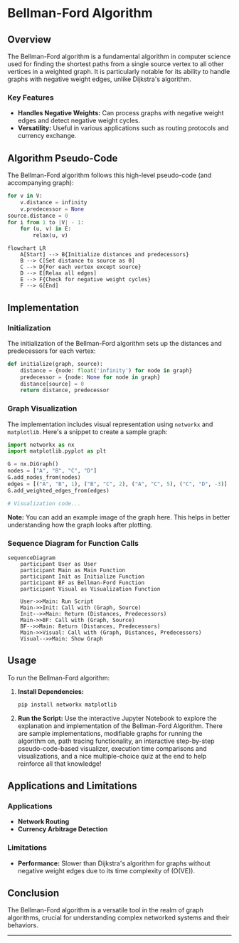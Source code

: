 # Bellman-Ford Algorithm

## Overview

The Bellman-Ford algorithm is a fundamental algorithm in computer science used for finding the shortest paths from a single source vertex to all other vertices in a weighted graph. It is particularly notable for its ability to handle graphs with negative weight edges, unlike Dijkstra's algorithm.

### Key Features
- **Handles Negative Weights:** Can process graphs with negative weight edges and detect negative weight cycles.
- **Versatility:** Useful in various applications such as routing protocols and currency exchange.

## Algorithm Pseudo-Code

The Bellman-Ford algorithm follows this high-level pseudo-code (and accompanying graph):

```python
for v in V:
    v.distance = infinity
    v.predecessor = None
source.distance = 0
for i from 1 to |V| - 1:
    for (u, v) in E:
        relax(u, v)
```

```mermaid
flowchart LR
    A[Start] --> B{Initialize distances and predecessors}
    B --> C[Set distance to source as 0]
    C --> D{For each vertex except source}
    D --> E[Relax all edges]
    E --> F{Check for negative weight cycles}
    F --> G[End]
```

## Implementation

### Initialization

The initialization of the Bellman-Ford algorithm sets up the distances and predecessors for each vertex:

```python
def initialize(graph, source):
    distance = {node: float('infinity') for node in graph}
    predecessor = {node: None for node in graph}
    distance[source] = 0
    return distance, predecessor
```

### Graph Visualization

The implementation includes visual representation using `networkx` and `matplotlib`. Here's a snippet to create a sample graph:

```python
import networkx as nx
import matplotlib.pyplot as plt

G = nx.DiGraph()
nodes = ["A", "B", "C", "D"]
G.add_nodes_from(nodes)
edges = [("A", "B", 1), ("B", "C", 2), ("A", "C", 5), ("C", "D", -3)]
G.add_weighted_edges_from(edges)

# Visualization code...
```

**Note:** You can add an example image of the graph here. This helps in better understanding how the graph looks after plotting.

### Sequence Diagram for Function Calls

```mermaid
sequenceDiagram
    participant User as User
    participant Main as Main Function
    participant Init as Initialize Function
    participant BF as Bellman-Ford Function
    participant Visual as Visualization Function

    User->>Main: Run Script
    Main->>Init: Call with (Graph, Source)
    Init-->>Main: Return (Distances, Predecessors)
    Main->>BF: Call with (Graph, Source)
    BF-->>Main: Return (Distances, Predecessors)
    Main->>Visual: Call with (Graph, Distances, Predecessors)
    Visual-->>Main: Show Graph
```

## Usage

To run the Bellman-Ford algorithm:

1. **Install Dependencies:**
   ```bash
   pip install networkx matplotlib
   ```

2. **Run the Script:**
   Use the interactive Jupyter Notebook to explore the explanation and implementation of the Bellman-Ford Algorithm. There are sample implementations, modifiable graphs for running the algorithm on, path tracing functionality, an interactive step-by-step pseudo-code-based visualizer, execution time comparisons and visualizations, and a nice multiple-choice quiz at the end to help reinforce all that knowledge!

## Applications and Limitations

### Applications
- **Network Routing**
- **Currency Arbitrage Detection**

### Limitations
- **Performance:** Slower than Dijkstra's algorithm for graphs without negative weight edges due to its time complexity of \(O(VE)\).

## Conclusion

The Bellman-Ford algorithm is a versatile tool in the realm of graph algorithms, crucial for understanding complex networked systems and their behaviors.

---
